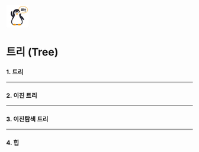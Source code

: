 ## ![펭귄](array_1.assets/펭귄.png)

# 트리 (Tree)



### 1. 트리

---

### 2. 이진 트리

---

### 3. 이진탐색 트리

---

### 4. 힙

